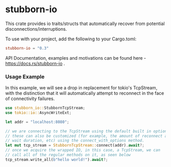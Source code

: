 stubborn-io
===========

This crate provides io traits/structs that automatically recover from potential disconnections/interruptions.

To use with your project, add the following to your Cargo.toml:

```toml
stubborn-io = "0.3"
```

API Documentation, examples and motivations can be found here -
https://docs.rs/stubborn-io .


### Usage Example

In this example, we will see a drop in replacement for tokio's TcpStream, with the
distinction that it will automatically attempt to reconnect in the face of connectivity failures.

```rust
use stubborn_io::StubbornTcpStream;
use tokio::io::AsyncWriteExt;

let addr = "localhost:8080";

// we are connecting to the TcpStream using the default built in options.
// these can also be customized (for example, the amount of reconnect attempts,
// wait duration, etc) using the connect_with_options method.
let mut tcp_stream = StubbornTcpStream::connect(addr).await?;
// once we acquire the wrapped IO, in this case, a TcpStream, we can
// call all of the regular methods on it, as seen below
tcp_stream.write_all(b"hello world!").await?;
```

